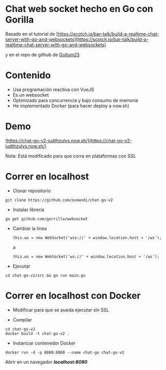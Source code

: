 # Chat web socket hecho en Go con Gorilla 

Basado en el tutorial de [https://scotch.io/bar-talk/build-a-realtime-chat-server-with-go-and-websockets](https://scotch.io/bar-talk/build-a-realtime-chat-server-with-go-and-websockets)

y en el repo de github de [Gollum23](https://github.com/gollum23/chat-go)

# Contenido
- Usa programación reactiva con VueJS
- Es un websocket
- Optimizado para concurrencia y bajo consumo de memoria
- He implementado Docker (para hacer deploy a now.sh)

# Demo
[https://chat-go-v2-iudthzulys.now.sh/](https://chat-go-v2-iudthzulys.now.sh/)

Nota: Está modificado para que corra en plataformas con SSL

# Correr en localhost
- Clonar repositorio
```
git clone https://github.com/osmandi/chat-go-v2
```

- Instalar librería
```
go get github.com/gorrilla/websocket
```

- Cambiar la línea
  
  ```
  this.ws = new WebSocket('wss://' + window.location.host + '/ws');
  ```
  a  
  ```
  this.ws = new WebSocket('ws://' + window.location.host + '/ws');
  ```
  

- Ejecutar
```
cd chat-go-v2/src && go run main.go
```

# Correr en localhost con Docker
- Modificar para que se pueda ejecutar sin SSL

- Compilar
```
cd chat-go-v2
docker build -t chat-go-v2 .
```

- Instanciar contenedor Docker
```
docker run -d -p 8080:8080 --name chat-go chat-go-v2
```


Abrir en un navegador ***localhost:8080***

